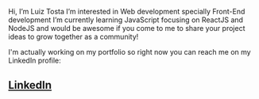 Hi, I’m Luiz Tosta
I’m interested in Web development specially Front-End development
I’m currently learning JavaScript focusing on ReactJS and NodeJS and would be awesome if you come to me to share your project ideas to grow together as a community!

I'm actually working on my portfolio so right now you can reach me on my LinkedIn profile:
<h2><a href="https://linkedin.com/in/lfilipets" target="_blank">LinkedIn</a></h2>
